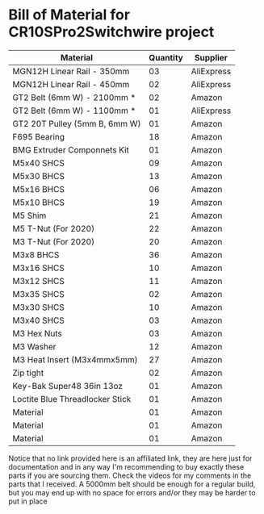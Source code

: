 # Bill of Material for CR10SPro2Switchwire project

| Material  | Quantity | Supplier |
| ------------- | ------------- | ------------- |
| MGN12H Linear Rail - 350mm  | 03 | AliExpress |
| MGN12H Linear Rail - 450mm  | 02 | AliExpress |
| GT2 Belt (6mm W) - 2100mm * | 02  | Amazon | 
| GT2 Belt (6mm W) - 1100mm * | 01  | AliExpress |
| GT2 20T Pulley (5mm B, 6mm W) | 01  | Amazon |
| F695 Bearing | 18  | Amazon |
| BMG Extruder Componnets Kit | 01  | Amazon |
| M5x40 SHCS | 09  | Amazon |
| M5x30 BHCS | 13  | Amazon |
| M5x16 BHCS | 06  | Amazon |
| M5x10 BHCS | 19  | Amazon |
| M5 Shim | 21  | Amazon |
| M5 T-Nut (For 2020) | 22  | Amazon |
| M3 T-Nut (For 2020) | 20  | Amazon |
| M3x8 BHCS | 36  | Amazon |
| M3x16 SHCS | 10  | Amazon |
| M3x12 SHCS | 11  | Amazon |
| M3x35 SHCS | 02  | Amazon |
| M3x30 SHCS | 10  | Amazon |
| M3x40 SHCS | 03  | Amazon |
| M3 Hex Nuts | 03  | Amazon |
| M3 Washer | 12  | Amazon |
| M3 Heat Insert (M3x4mmx5mm) | 27  | Amazon |
| Zip  tight | 02  | Amazon |
| Key-Bak Super48 36in 13oz | 01  | Amazon |
| Loctite Blue Threadlocker Stick | 01  | Amazon |
| Material | 01  | Amazon |
| Material | 01  | Amazon |
| Material | 01  | Amazon |



Notice that no link provided here is an affiliated link, they are here just for documentation and in any way I'm recommending to buy exactly these parts if you are sourcing them. Check the videos for my comments in the parts that I received.
A 5000mm belt should be enough for a regular build, but you may end up with no space for errors and/or they may be harder to put in place